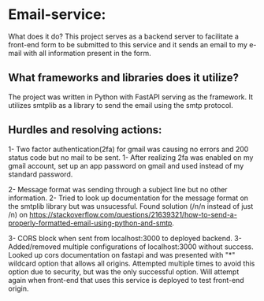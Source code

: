 # Email-service: 

What does it do? 
This project serves as a backend server to facilitate a front-end form to be submitted to this service and it sends an email to my e-mail with all information present in the form.

## What frameworks and libraries does it utilize? 
The project was written in Python with FastAPI serving as the framework. It utilizes smtplib as a library to send the email using the smtp protocol. 

## Hurdles and resolving actions: 
1- Two factor authentication(2fa) for gmail was causing no errors and 200 status code but no mail to be sent.
1- After realizing 2fa was enabled on my gmail account, set up an app password on gmail and used instead of my standard password.

2- Message format was sending through a subject line but no other information.
2- Tried to look up documentation for the message format on the smtplib library but was unsucessful. Found solution (/n/n instead of just /n) on https://stackoverflow.com/questions/21639321/how-to-send-a-properly-formatted-email-using-python-and-smtp.

3- CORS block when sent from localhost:3000 to deployed backend.
3- Added/removed multiple configurations of localhost:3000 without success. Looked up cors documentation on fastapi and was presented with "*" wildcard option that allows all origins. 
Attempted multiple times to avoid this option due to security, but was the only successful option.
Will attempt again when front-end that uses this service is deployed to test front-end origin.